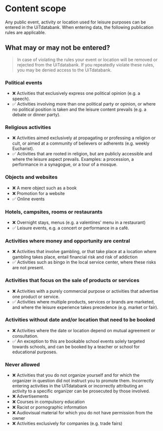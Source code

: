 # Content scope

Any public event, activity or location used for leisure purposes can be entered in the UiTdatabank. When entering data, the following publication rules are applicable.

## What may or may not be entered?

<!-- theme: info -->

> In case of violating the rules your event or location will be removed or rejected from the UiTdatabank. If you repeatedly violate these rules, you may be denied access to the UiTdatabank.

### Political events

* ❌ Activities that exclusively express one political opinion (e.g. a speech).
* ✅ Activities involving more than one political party or opinion, or where no political position is taken and the leisure content prevails (e.g. a debate or dinner party).

### Religious activities

* ❌  Activities aimed exclusively at propagating or professing a religion or cult, or aimed at a community of believers or adherents (e.g. weekly Eucharist).
* ✅  Activities that are rooted in religion, but are publicly accessible and where the leisure aspect prevails. Examples: a procession, a performance in a synagogue, or a tour of a mosque.

### Objects and websites

* ❌ A mere object such as a book
* ❌ Promotion for a website
* ✅ Online events

### Hotels, campsites, rooms or restaurants

* ❌ Overnight stays, menus (e.g. a valentines' menu in a restaurant)
* ✅ Leisure events, e.g. a concert or performance in a café.

### Activities where money and opportunity are central

* ❌ Activities that involve gambling, or that take place at a location where gambling takes place, entail financial risk and risk of addiction
* ✅ Activities such as bingo in the local service center, where these risks are not present.

### Activities that focus on the sale of products or services

* ❌ Activities with a purely commercial purpose or activities that advertise one product or service.
* ✅ Activities where multiple products, services or brands are marketed, and where the leisure experience takes precedence (e.g. market or fair).

### Activities without date and/or location that need to be booked

* ❌ Activities where the date or location depend on mutual agreement or consultation.
* ✅ An exception to this are bookable school events solely targeted towards schools, and can be booked by a teacher or school for educational purposes.

### Never allowed

* ❌ Activities that you do not organize yourself and for which the organizer in question did not instruct you to promote them. Incorrectly entering activities in the UiTdatabank or incorrectly attributing an activity to a specific organizer can be prosecuted by those involved.
* ❌ Advertisements
* ❌ Courses in compulsory education
* ❌ Racist or pornographic information
* ❌ Audiovisual material for which you do not have permission from the owner
* ❌ Activities exclusively for companies (e.g. trade fairs)
